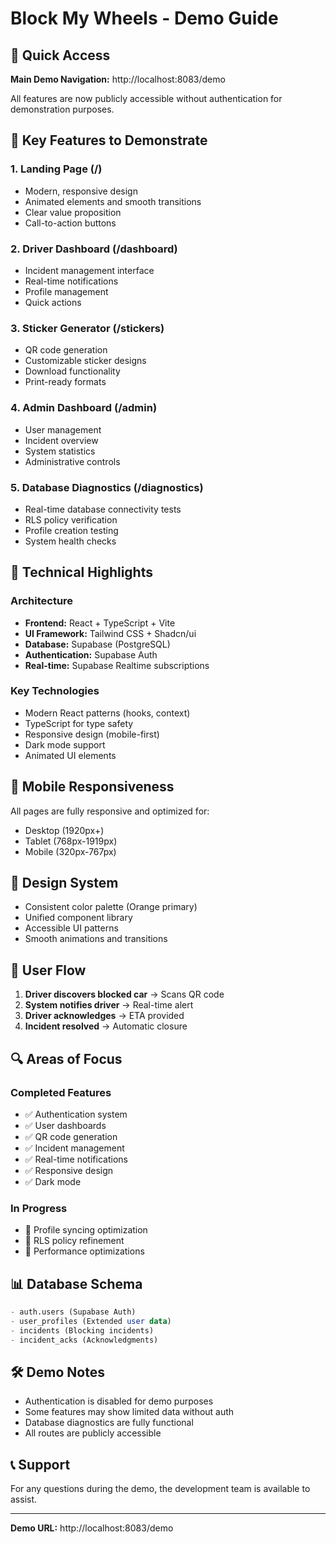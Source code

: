 # Block My Wheels - Demo Guide

## 🚀 Quick Access

**Main Demo Navigation:** http://localhost:8083/demo

All features are now publicly accessible without authentication for demonstration purposes.

## 🎯 Key Features to Demonstrate

### 1. **Landing Page** (/)
- Modern, responsive design
- Animated elements and smooth transitions
- Clear value proposition
- Call-to-action buttons

### 2. **Driver Dashboard** (/dashboard)
- Incident management interface
- Real-time notifications
- Profile management
- Quick actions

### 3. **Sticker Generator** (/stickers)
- QR code generation
- Customizable sticker designs
- Download functionality
- Print-ready formats

### 4. **Admin Dashboard** (/admin)
- User management
- Incident overview
- System statistics
- Administrative controls

### 5. **Database Diagnostics** (/diagnostics)
- Real-time database connectivity tests
- RLS policy verification
- Profile creation testing
- System health checks

## 🔧 Technical Highlights

### Architecture
- **Frontend:** React + TypeScript + Vite
- **UI Framework:** Tailwind CSS + Shadcn/ui
- **Database:** Supabase (PostgreSQL)
- **Authentication:** Supabase Auth
- **Real-time:** Supabase Realtime subscriptions

### Key Technologies
- Modern React patterns (hooks, context)
- TypeScript for type safety
- Responsive design (mobile-first)
- Dark mode support
- Animated UI elements

## 📱 Mobile Responsiveness
All pages are fully responsive and optimized for:
- Desktop (1920px+)
- Tablet (768px-1919px)
- Mobile (320px-767px)

## 🎨 Design System
- Consistent color palette (Orange primary)
- Unified component library
- Accessible UI patterns
- Smooth animations and transitions

## 🚦 User Flow

1. **Driver discovers blocked car** → Scans QR code
2. **System notifies driver** → Real-time alert
3. **Driver acknowledges** → ETA provided
4. **Incident resolved** → Automatic closure

## 🔍 Areas of Focus

### Completed Features
- ✅ Authentication system
- ✅ User dashboards
- ✅ QR code generation
- ✅ Incident management
- ✅ Real-time notifications
- ✅ Responsive design
- ✅ Dark mode

### In Progress
- 🔄 Profile syncing optimization
- 🔄 RLS policy refinement
- 🔄 Performance optimizations

## 📊 Database Schema

```sql
- auth.users (Supabase Auth)
- user_profiles (Extended user data)
- incidents (Blocking incidents)
- incident_acks (Acknowledgments)
```

## 🛠️ Demo Notes

- Authentication is disabled for demo purposes
- Some features may show limited data without auth
- Database diagnostics are fully functional
- All routes are publicly accessible

## 📞 Support

For any questions during the demo, the development team is available to assist.

---

**Demo URL:** http://localhost:8083/demo 